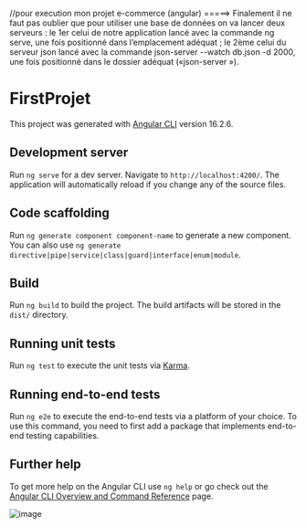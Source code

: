 //pour execution mon projet e-commerce (angular)
=====> Finalement il ne faut pas oublier que pour utiliser une base de données on va lancer deux 
serveurs : le 1er celui de notre application lancé avec la commande ng serve, une fois 
positionné dans l’emplacement adéquat ; le 2ème celui du serveur json lancé avec la 
commande json-server --watch db.json -d 2000, une fois positionné dans le dossier adéquat 
(«json-server »). 



# FirstProjet

This project was generated with [Angular CLI](https://github.com/angular/angular-cli) version 16.2.6.

## Development server

Run `ng serve` for a dev server. Navigate to `http://localhost:4200/`. The application will automatically reload if you change any of the source files.

## Code scaffolding

Run `ng generate component component-name` to generate a new component. You can also use `ng generate directive|pipe|service|class|guard|interface|enum|module`.

## Build

Run `ng build` to build the project. The build artifacts will be stored in the `dist/` directory.

## Running unit tests

Run `ng test` to execute the unit tests via [Karma](https://karma-runner.github.io).

## Running end-to-end tests

Run `ng e2e` to execute the end-to-end tests via a platform of your choice. To use this command, you need to first add a package that implements end-to-end testing capabilities.

## Further help

To get more help on the Angular CLI use `ng help` or go check out the [Angular CLI Overview and Command Reference](https://angular.io/cli) page.

![image](https://github.com/user-attachments/assets/d6db051d-65a7-4b01-af11-6e21b61e762f)

